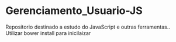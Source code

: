 # Gerenciamento_Usuario-JS
Repositorio destinado a estudo do JavaScript e outras ferramentas.. </br> Utilizar bower install para inicilaizar
